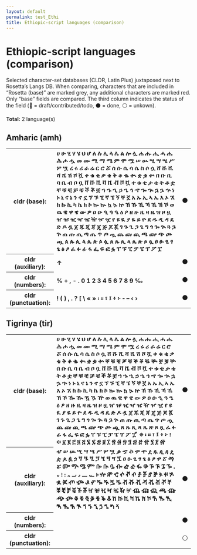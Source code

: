 ```yaml
---
layout: default
permalink: test_Ethi
title: Ethiopic-script languages (comparison)
---
```


# Ethiopic-script languages (comparison)

Selected character-set databases (CLDR, Latin Plus) juxtaposed next to Rosetta’s Langs DB. When comparing, characters that are included in “Rosetta (base)” are marked grey, any additional characters are marked red. Only “base” fields are compared. The third column indicates the status of the field (🔴 = draft/contributed/todo, ⚫️ = done, ⚪️ = unkown).

**Total:** 2 language(s)

## Amharic (amh)

<table>
 <tr><th>cldr (base):</th><td><strong>ሀ</strong> <strong>ሁ</strong> <strong>ሂ</strong> <strong>ሃ</strong> <strong>ሄ</strong> <strong>ህ</strong> <strong>ሆ</strong> <strong>ለ</strong> <strong>ሉ</strong> <strong>ሊ</strong> <strong>ላ</strong> <strong>ሌ</strong> <strong>ል</strong> <strong>ሎ</strong> <strong>ሏ</strong> <strong>ሐ</strong> <strong>ሑ</strong> <strong>ሒ</strong> <strong>ሓ</strong> <strong>ሔ</strong> <strong>ሕ</strong> <strong>ሖ</strong> <strong>ሗ</strong> <strong>መ</strong> <strong>ሙ</strong> <strong>ሚ</strong> <strong>ማ</strong> <strong>ሜ</strong> <strong>ም</strong> <strong>ሞ</strong> <strong>ሟ</strong> <strong>ሠ</strong> <strong>ሡ</strong> <strong>ሢ</strong> <strong>ሣ</strong> <strong>ሤ</strong> <strong>ሥ</strong> <strong>ሦ</strong> <strong>ሧ</strong> <strong>ረ</strong> <strong>ሩ</strong> <strong>ሪ</strong> <strong>ራ</strong> <strong>ሬ</strong> <strong>ር</strong> <strong>ሮ</strong> <strong>ሯ</strong> <strong>ሰ</strong> <strong>ሱ</strong> <strong>ሲ</strong> <strong>ሳ</strong> <strong>ሴ</strong> <strong>ስ</strong> <strong>ሶ</strong> <strong>ሷ</strong> <strong>ሸ</strong> <strong>ሹ</strong> <strong>ሺ</strong> <strong>ሻ</strong> <strong>ሼ</strong> <strong>ሽ</strong> <strong>ሾ</strong> <strong>ሿ</strong> <strong>ቀ</strong> <strong>ቁ</strong> <strong>ቂ</strong> <strong>ቃ</strong> <strong>ቄ</strong> <strong>ቅ</strong> <strong>ቆ</strong> <strong>ቈ</strong> <strong>ቊ</strong> <strong>ቋ</strong> <strong>ቌ</strong> <strong>ቍ</strong> <strong>በ</strong> <strong>ቡ</strong> <strong>ቢ</strong> <strong>ባ</strong> <strong>ቤ</strong> <strong>ብ</strong> <strong>ቦ</strong> <strong>ቧ</strong> <strong>ቨ</strong> <strong>ቩ</strong> <strong>ቪ</strong> <strong>ቫ</strong> <strong>ቬ</strong> <strong>ቭ</strong> <strong>ቮ</strong> <strong>ቯ</strong> <strong>ተ</strong> <strong>ቱ</strong> <strong>ቲ</strong> <strong>ታ</strong> <strong>ቴ</strong> <strong>ት</strong> <strong>ቶ</strong> <strong>ቷ</strong> <strong>ቸ</strong> <strong>ቹ</strong> <strong>ቺ</strong> <strong>ቻ</strong> <strong>ቼ</strong> <strong>ች</strong> <strong>ቾ</strong> <strong>ቿ</strong> <strong>ኀ</strong> <strong>ኁ</strong> <strong>ኂ</strong> <strong>ኃ</strong> <strong>ኄ</strong> <strong>ኅ</strong> <strong>ኆ</strong> <strong>ኈ</strong> <strong>ኊ</strong> <strong>ኋ</strong> <strong>ኌ</strong> <strong>ኍ</strong> <strong>ነ</strong> <strong>ኑ</strong> <strong>ኒ</strong> <strong>ና</strong> <strong>ኔ</strong> <strong>ን</strong> <strong>ኖ</strong> <strong>ኗ</strong> <strong>ኘ</strong> <strong>ኙ</strong> <strong>ኚ</strong> <strong>ኛ</strong> <strong>ኜ</strong> <strong>ኝ</strong> <strong>ኞ</strong> <strong>ኟ</strong> <strong>አ</strong> <strong>ኡ</strong> <strong>ኢ</strong> <strong>ኣ</strong> <strong>ኤ</strong> <strong>እ</strong> <strong>ኦ</strong> <strong>ኧ</strong> <strong>ከ</strong> <strong>ኩ</strong> <strong>ኪ</strong> <strong>ካ</strong> <strong>ኬ</strong> <strong>ክ</strong> <strong>ኮ</strong> <strong>ኰ</strong> <strong>ኲ</strong> <strong>ኳ</strong> <strong>ኴ</strong> <strong>ኵ</strong> <strong>ኸ</strong> <strong>ኹ</strong> <strong>ኺ</strong> <strong>ኻ</strong> <strong>ኼ</strong> <strong>ኽ</strong> <strong>ኾ</strong> <strong>ወ</strong> <strong>ዉ</strong> <strong>ዊ</strong> <strong>ዋ</strong> <strong>ዌ</strong> <strong>ው</strong> <strong>ዎ</strong> <strong>ዐ</strong> <strong>ዑ</strong> <strong>ዒ</strong> <strong>ዓ</strong> <strong>ዔ</strong> <strong>ዕ</strong> <strong>ዖ</strong> <strong>ዘ</strong> <strong>ዙ</strong> <strong>ዚ</strong> <strong>ዛ</strong> <strong>ዜ</strong> <strong>ዝ</strong> <strong>ዞ</strong> <strong>ዟ</strong> <strong>ዠ</strong> <strong>ዡ</strong> <strong>ዢ</strong> <strong>ዣ</strong> <strong>ዤ</strong> <strong>ዥ</strong> <strong>ዦ</strong> <strong>ዧ</strong> <strong>የ</strong> <strong>ዩ</strong> <strong>ዪ</strong> <strong>ያ</strong> <strong>ዬ</strong> <strong>ይ</strong> <strong>ዮ</strong> <strong>ደ</strong> <strong>ዱ</strong> <strong>ዲ</strong> <strong>ዳ</strong> <strong>ዴ</strong> <strong>ድ</strong> <strong>ዶ</strong> <strong>ዷ</strong> <strong>ጀ</strong> <strong>ጁ</strong> <strong>ጂ</strong> <strong>ጃ</strong> <strong>ጄ</strong> <strong>ጅ</strong> <strong>ጆ</strong> <strong>ጇ</strong> <strong>ገ</strong> <strong>ጉ</strong> <strong>ጊ</strong> <strong>ጋ</strong> <strong>ጌ</strong> <strong>ግ</strong> <strong>ጎ</strong> <strong>ጐ</strong> <strong>ጒ</strong> <strong>ጓ</strong> <strong>ጔ</strong> <strong>ጕ</strong> <strong>ጠ</strong> <strong>ጡ</strong> <strong>ጢ</strong> <strong>ጣ</strong> <strong>ጤ</strong> <strong>ጥ</strong> <strong>ጦ</strong> <strong>ጧ</strong> <strong>ጨ</strong> <strong>ጩ</strong> <strong>ጪ</strong> <strong>ጫ</strong> <strong>ጬ</strong> <strong>ጭ</strong> <strong>ጮ</strong> <strong>ጯ</strong> <strong>ጰ</strong> <strong>ጱ</strong> <strong>ጲ</strong> <strong>ጳ</strong> <strong>ጴ</strong> <strong>ጵ</strong> <strong>ጶ</strong> <strong>ጷ</strong> <strong>ጸ</strong> <strong>ጹ</strong> <strong>ጺ</strong> <strong>ጻ</strong> <strong>ጼ</strong> <strong>ጽ</strong> <strong>ጾ</strong> <strong>ጿ</strong> <strong>ፀ</strong> <strong>ፁ</strong> <strong>ፂ</strong> <strong>ፃ</strong> <strong>ፄ</strong> <strong>ፅ</strong> <strong>ፆ</strong> <strong>ፈ</strong> <strong>ፉ</strong> <strong>ፊ</strong> <strong>ፋ</strong> <strong>ፌ</strong> <strong>ፍ</strong> <strong>ፎ</strong> <strong>ፏ</strong> <strong>ፐ</strong> <strong>ፑ</strong> <strong>ፒ</strong> <strong>ፓ</strong> <strong>ፔ</strong> <strong>ፕ</strong> <strong>ፖ</strong> <strong>ፗ</strong> </td><td>⚫️</td></tr>
<tr><th>cldr (auxiliary):</th><td><strong>↑</strong> </td><td>⚫️</td></tr>
<tr><th>cldr (numbers):</th><td><strong>%</strong> <strong>+</strong> <strong>,</strong> <strong>-</strong> <strong>.</strong> <strong>0</strong> <strong>1</strong> <strong>2</strong> <strong>3</strong> <strong>4</strong> <strong>5</strong> <strong>6</strong> <strong>7</strong> <strong>8</strong> <strong>9</strong> <strong>‰</strong> </td><td>⚫️</td></tr>
<tr><th>cldr (punctuation):</th><td><strong>!</strong> <strong>(</strong> <strong>)</strong> <strong>,</strong> <strong>.</strong> <strong>?</strong> <strong>[</strong> <strong>\</strong> <strong>«</strong> <strong>»</strong> <strong>፡</strong> <strong>።</strong> <strong>፣</strong> <strong>፤</strong> <strong>፥</strong> <strong>፦</strong> <strong>‐</strong> <strong>–</strong> <strong>‹</strong> <strong>›</strong> </td><td>⚫️</td></tr>
 </table>

## Tigrinya (tir)

<table>
 <tr><th>cldr (base):</th><td><strong>ሀ</strong> <strong>ሁ</strong> <strong>ሂ</strong> <strong>ሃ</strong> <strong>ሄ</strong> <strong>ህ</strong> <strong>ሆ</strong> <strong>ለ</strong> <strong>ሉ</strong> <strong>ሊ</strong> <strong>ላ</strong> <strong>ሌ</strong> <strong>ል</strong> <strong>ሎ</strong> <strong>ሏ</strong> <strong>ሐ</strong> <strong>ሑ</strong> <strong>ሒ</strong> <strong>ሓ</strong> <strong>ሔ</strong> <strong>ሕ</strong> <strong>ሖ</strong> <strong>ሗ</strong> <strong>መ</strong> <strong>ሙ</strong> <strong>ሚ</strong> <strong>ማ</strong> <strong>ሜ</strong> <strong>ም</strong> <strong>ሞ</strong> <strong>ሟ</strong> <strong>ረ</strong> <strong>ሩ</strong> <strong>ሪ</strong> <strong>ራ</strong> <strong>ሬ</strong> <strong>ር</strong> <strong>ሮ</strong> <strong>ሯ</strong> <strong>ሰ</strong> <strong>ሱ</strong> <strong>ሲ</strong> <strong>ሳ</strong> <strong>ሴ</strong> <strong>ስ</strong> <strong>ሶ</strong> <strong>ሷ</strong> <strong>ሸ</strong> <strong>ሹ</strong> <strong>ሺ</strong> <strong>ሻ</strong> <strong>ሼ</strong> <strong>ሽ</strong> <strong>ሾ</strong> <strong>ሿ</strong> <strong>ቀ</strong> <strong>ቁ</strong> <strong>ቂ</strong> <strong>ቃ</strong> <strong>ቄ</strong> <strong>ቅ</strong> <strong>ቆ</strong> <strong>ቈ</strong> <strong>ቊ</strong> <strong>ቋ</strong> <strong>ቌ</strong> <strong>ቍ</strong> <strong>ቐ</strong> <strong>ቑ</strong> <strong>ቒ</strong> <strong>ቓ</strong> <strong>ቔ</strong> <strong>ቕ</strong> <strong>ቖ</strong> <strong>ቘ</strong> <strong>ቚ</strong> <strong>ቛ</strong> <strong>ቜ</strong> <strong>ቝ</strong> <strong>በ</strong> <strong>ቡ</strong> <strong>ቢ</strong> <strong>ባ</strong> <strong>ቤ</strong> <strong>ብ</strong> <strong>ቦ</strong> <strong>ቧ</strong> <strong>ቨ</strong> <strong>ቩ</strong> <strong>ቪ</strong> <strong>ቫ</strong> <strong>ቬ</strong> <strong>ቭ</strong> <strong>ቮ</strong> <strong>ቯ</strong> <strong>ተ</strong> <strong>ቱ</strong> <strong>ቲ</strong> <strong>ታ</strong> <strong>ቴ</strong> <strong>ት</strong> <strong>ቶ</strong> <strong>ቷ</strong> <strong>ቸ</strong> <strong>ቹ</strong> <strong>ቺ</strong> <strong>ቻ</strong> <strong>ቼ</strong> <strong>ች</strong> <strong>ቾ</strong> <strong>ቿ</strong> <strong>ኀ</strong> <strong>ኁ</strong> <strong>ኂ</strong> <strong>ኃ</strong> <strong>ኄ</strong> <strong>ኅ</strong> <strong>ኆ</strong> <strong>ኈ</strong> <strong>ኊ</strong> <strong>ኋ</strong> <strong>ኌ</strong> <strong>ኍ</strong> <strong>ነ</strong> <strong>ኑ</strong> <strong>ኒ</strong> <strong>ና</strong> <strong>ኔ</strong> <strong>ን</strong> <strong>ኖ</strong> <strong>ኗ</strong> <strong>ኘ</strong> <strong>ኙ</strong> <strong>ኚ</strong> <strong>ኛ</strong> <strong>ኜ</strong> <strong>ኝ</strong> <strong>ኞ</strong> <strong>ኟ</strong> <strong>አ</strong> <strong>ኡ</strong> <strong>ኢ</strong> <strong>ኣ</strong> <strong>ኤ</strong> <strong>እ</strong> <strong>ኦ</strong> <strong>ኧ</strong> <strong>ከ</strong> <strong>ኩ</strong> <strong>ኪ</strong> <strong>ካ</strong> <strong>ኬ</strong> <strong>ክ</strong> <strong>ኮ</strong> <strong>ኰ</strong> <strong>ኲ</strong> <strong>ኳ</strong> <strong>ኴ</strong> <strong>ኵ</strong> <strong>ኸ</strong> <strong>ኹ</strong> <strong>ኺ</strong> <strong>ኻ</strong> <strong>ኼ</strong> <strong>ኽ</strong> <strong>ኾ</strong> <strong>ዀ</strong> <strong>ዂ</strong> <strong>ዃ</strong> <strong>ዄ</strong> <strong>ዅ</strong> <strong>ወ</strong> <strong>ዉ</strong> <strong>ዊ</strong> <strong>ዋ</strong> <strong>ዌ</strong> <strong>ው</strong> <strong>ዎ</strong> <strong>ዐ</strong> <strong>ዑ</strong> <strong>ዒ</strong> <strong>ዓ</strong> <strong>ዔ</strong> <strong>ዕ</strong> <strong>ዖ</strong> <strong>ዘ</strong> <strong>ዙ</strong> <strong>ዚ</strong> <strong>ዛ</strong> <strong>ዜ</strong> <strong>ዝ</strong> <strong>ዞ</strong> <strong>ዟ</strong> <strong>ዠ</strong> <strong>ዡ</strong> <strong>ዢ</strong> <strong>ዣ</strong> <strong>ዤ</strong> <strong>ዥ</strong> <strong>ዦ</strong> <strong>ዧ</strong> <strong>የ</strong> <strong>ዩ</strong> <strong>ዪ</strong> <strong>ያ</strong> <strong>ዬ</strong> <strong>ይ</strong> <strong>ዮ</strong> <strong>ደ</strong> <strong>ዱ</strong> <strong>ዲ</strong> <strong>ዳ</strong> <strong>ዴ</strong> <strong>ድ</strong> <strong>ዶ</strong> <strong>ዷ</strong> <strong>ጀ</strong> <strong>ጁ</strong> <strong>ጂ</strong> <strong>ጃ</strong> <strong>ጄ</strong> <strong>ጅ</strong> <strong>ጆ</strong> <strong>ጇ</strong> <strong>ገ</strong> <strong>ጉ</strong> <strong>ጊ</strong> <strong>ጋ</strong> <strong>ጌ</strong> <strong>ግ</strong> <strong>ጎ</strong> <strong>ጐ</strong> <strong>ጒ</strong> <strong>ጓ</strong> <strong>ጔ</strong> <strong>ጕ</strong> <strong>ጠ</strong> <strong>ጡ</strong> <strong>ጢ</strong> <strong>ጣ</strong> <strong>ጤ</strong> <strong>ጥ</strong> <strong>ጦ</strong> <strong>ጧ</strong> <strong>ጨ</strong> <strong>ጩ</strong> <strong>ጪ</strong> <strong>ጫ</strong> <strong>ጬ</strong> <strong>ጭ</strong> <strong>ጮ</strong> <strong>ጯ</strong> <strong>ጸ</strong> <strong>ጹ</strong> <strong>ጺ</strong> <strong>ጻ</strong> <strong>ጼ</strong> <strong>ጽ</strong> <strong>ጾ</strong> <strong>ጿ</strong> <strong>ፈ</strong> <strong>ፉ</strong> <strong>ፊ</strong> <strong>ፋ</strong> <strong>ፌ</strong> <strong>ፍ</strong> <strong>ፎ</strong> <strong>ፏ</strong> <strong>ፐ</strong> <strong>ፑ</strong> <strong>ፒ</strong> <strong>ፓ</strong> <strong>ፔ</strong> <strong>ፕ</strong> <strong>ፖ</strong> <strong>ፗ</strong> <strong>፟</strong> <strong>፠</strong> <strong>፡</strong> <strong>።</strong> <strong>፣</strong> <strong>፤</strong> <strong>፥</strong> <strong>፦</strong> <strong>፧</strong> <strong>፨</strong> <strong>፩</strong> <strong>፪</strong> <strong>፫</strong> <strong>፬</strong> <strong>፭</strong> <strong>፮</strong> <strong>፯</strong> <strong>፰</strong> <strong>፱</strong> <strong>፲</strong> <strong>፳</strong> <strong>፴</strong> <strong>፵</strong> <strong>፶</strong> <strong>፷</strong> <strong>፸</strong> <strong>፹</strong> <strong>፺</strong> <strong>፻</strong> <strong>፼</strong> </td><td>⚫️</td></tr>
<tr><th>cldr (auxiliary):</th><td><strong>ሇ</strong> <strong>ሠ</strong> <strong>ሡ</strong> <strong>ሢ</strong> <strong>ሣ</strong> <strong>ሤ</strong> <strong>ሥ</strong> <strong>ሦ</strong> <strong>ሧ</strong> <strong>ቇ</strong> <strong>ኇ</strong> <strong>ኯ</strong> <strong>ዏ</strong> <strong>ዯ</strong> <strong>ዸ</strong> <strong>ዹ</strong> <strong>ዺ</strong> <strong>ዻ</strong> <strong>ዼ</strong> <strong>ዽ</strong> <strong>ዾ</strong> <strong>ዿ</strong> <strong>ጏ</strong> <strong>ጘ</strong> <strong>ጙ</strong> <strong>ጚ</strong> <strong>ጛ</strong> <strong>ጜ</strong> <strong>ጝ</strong> <strong>ጞ</strong> <strong>ጟ</strong> <strong>ፀ</strong> <strong>ፁ</strong> <strong>ፂ</strong> <strong>ፃ</strong> <strong>ፄ</strong> <strong>ፅ</strong> <strong>ፆ</strong> <strong>ፇ</strong> <strong>ፘ</strong> <strong>ፙ</strong> <strong>ፚ</strong> <strong>ᎀ</strong> <strong>ᎁ</strong> <strong>ᎂ</strong> <strong>ᎃ</strong> <strong>ᎄ</strong> <strong>ᎅ</strong> <strong>ᎆ</strong> <strong>ᎇ</strong> <strong>ᎈ</strong> <strong>ᎉ</strong> <strong>ᎊ</strong> <strong>ᎋ</strong> <strong>ᎌ</strong> <strong>ᎍ</strong> <strong>ᎎ</strong> <strong>ᎏ</strong> <strong>᎐</strong> <strong>᎑</strong> <strong>᎒</strong> <strong>᎓</strong> <strong>᎔</strong> <strong>᎕</strong> <strong>᎖</strong> <strong>᎗</strong> <strong>᎘</strong> <strong>᎙</strong> <strong>ⶀ</strong> <strong>ⶁ</strong> <strong>ⶂ</strong> <strong>ⶃ</strong> <strong>ⶄ</strong> <strong>ⶅ</strong> <strong>ⶆ</strong> <strong>ⶇ</strong> <strong>ⶈ</strong> <strong>ⶉ</strong> <strong>ⶊ</strong> <strong>ⶋ</strong> <strong>ⶌ</strong> <strong>ⶍ</strong> <strong>ⶎ</strong> <strong>ⶏ</strong> <strong>ⶐ</strong> <strong>ⶑ</strong> <strong>ⶒ</strong> <strong>ⶓ</strong> <strong>ⶔ</strong> <strong>ⶕ</strong> <strong>ⶖ</strong> <strong>ⶠ</strong> <strong>ⶡ</strong> <strong>ⶢ</strong> <strong>ⶣ</strong> <strong>ⶤ</strong> <strong>ⶥ</strong> <strong>ⶦ</strong> <strong>ⶨ</strong> <strong>ⶩ</strong> <strong>ⶪ</strong> <strong>ⶫ</strong> <strong>ⶬ</strong> <strong>ⶭ</strong> <strong>ⶮ</strong> <strong>ⶰ</strong> <strong>ⶱ</strong> <strong>ⶲ</strong> <strong>ⶳ</strong> <strong>ⶴ</strong> <strong>ⶵ</strong> <strong>ⶶ</strong> <strong>ⶸ</strong> <strong>ⶹ</strong> <strong>ⶺ</strong> <strong>ⶻ</strong> <strong>ⶼ</strong> <strong>ⶽ</strong> <strong>ⶾ</strong> <strong>ⷀ</strong> <strong>ⷁ</strong> <strong>ⷂ</strong> <strong>ⷃ</strong> <strong>ⷄ</strong> <strong>ⷅ</strong> <strong>ⷆ</strong> <strong>ⷈ</strong> <strong>ⷉ</strong> <strong>ⷊ</strong> <strong>ⷋ</strong> <strong>ⷌ</strong> <strong>ⷍ</strong> <strong>ⷎ</strong> <strong>ⷐ</strong> <strong>ⷑ</strong> <strong>ⷒ</strong> <strong>ⷓ</strong> <strong>ⷔ</strong> <strong>ⷕ</strong> <strong>ⷖ</strong> <strong>ⷘ</strong> <strong>ⷙ</strong> <strong>ⷚ</strong> <strong>ⷛ</strong> <strong>ⷜ</strong> <strong>ⷝ</strong> <strong>ⷞ</strong> </td><td>⚫️</td></tr>
<tr><th>cldr (numbers):</th><td><span></span> </td><td>⚫️</td></tr>
<tr><th>cldr (punctuation):</th><td><span></span> </td><td>⚪️</td></tr>
 </table>

